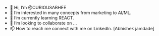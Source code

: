 - 👋 Hi, I’m @CURIOUSABHEE
- 👀 I’m interested in many concepts from marketing to AI/ML.
- 🌱 I’m currently learning REACT.
- 💞️ I’m looking to collaborate on ...
- 📫 How to reach me connect with me on LinkedIn. [Abhishek jamdade]

<!---
CURIOUSABHEE/CURIOUSABHEE is a ✨ special ✨ repository because its `README.md` (this file) appears on your GitHub profile.
You can click the Preview link to take a look at your changes.
--->
